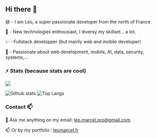 <!-- ![gif](https://raw.githubusercontent.com/leomarcel/leomarcel/main/src/jap.gif) -->

## Hi there 👋

😄 - I am Léo, a super passionate developer from the north of France. 

🌱 - New technologies enthousiast, I diversy my skillset... a lot. 

✨ - Fullstack developper (but mainly web and mobile developer)

🔭 - Passionate about web development, mobile, AI, data, security, systems,...

### ⚡ Stats (because stats are cool)

![](https://komarev.com/ghpvc/?username=leomarcel)

![Github stats](https://github-readme-stats.vercel.app/api?username=leomarcel&show_icons=true&include_all_commits=true&count_private=true)  ![Top Langs](https://github-readme-stats.vercel.app/api/top-langs/?username=leomarcel)


### Contact 📫

💬 Ask me anything on my email: <a href="mailto:leo.marcel.pro@gmail.com">leo.marcel.pro@gmail.com</a>

📫 Or by my portfolio : <a href="https://leomarcel.fr" target="_blank">leomarcel.fr</a>
